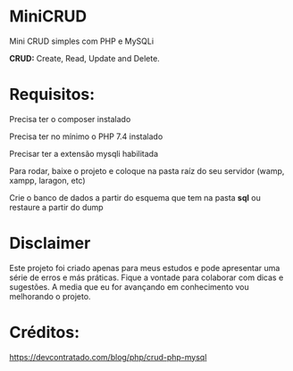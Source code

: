 # MiniCRUD
Mini CRUD simples com PHP e MySQLi

__CRUD:__ Create, Read, Update and Delete.


# Requisitos:

Precisa ter o composer instalado

Precisa ter no mínimo o PHP 7.4 instalado

Precisar ter a extensão mysqli habilitada

Para rodar, baixe o projeto e coloque na pasta raíz do seu servidor (wamp, xampp, laragon, etc)

Crie o banco de dados a partir do esquema que tem na pasta __sql__ ou restaure a partir do dump

# Disclaimer

Este projeto foi criado apenas para meus estudos e pode apresentar uma série de erros e más práticas. Fique a vontade para colaborar com dicas e sugestões. A media que eu for avançando em conhecimento vou melhorando o projeto.

# Créditos:
https://devcontratado.com/blog/php/crud-php-mysql
